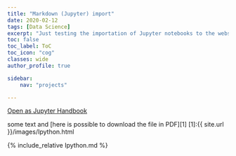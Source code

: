 ```yaml
---
title: "Markdown (Jupyter) import"
date: 2020-02-12
tags: [Data Science]
excerpt: "Just testing the importation of Jupyter notebooks to the website"
toc: false
toc_label: ToC
toc_icon: "cog"
classes: wide
author_profile: true

sidebar:
    nav: "projects"

---
```


[Open as Jupyter Handbook](/images/Ipython.html)

some text and [here is possible to download the file in PDF][1]
[1]:{{ site.url }}/images/Ipython.html

{% include_relative Ipython.md %}
